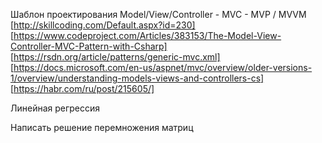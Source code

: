 Шаблон проектирования Model/View/Controller - MVC - MVP / MVVM  
[http://skillcoding.com/Default.aspx?id=230]    
[https://www.codeproject.com/Articles/383153/The-Model-View-Controller-MVC-Pattern-with-Csharp]  
[https://rsdn.org/article/patterns/generic-mvc.xml]  
[https://docs.microsoft.com/en-us/aspnet/mvc/overview/older-versions-1/overview/understanding-models-views-and-controllers-cs]  
[https://habr.com/ru/post/215605/]  

Линейная регрессия

Написать решение перемножения матриц
